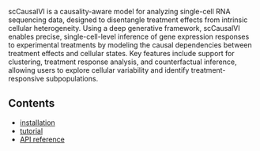 scCausalVI is a causality-aware model for analyzing single-cell RNA sequencing data, designed to disentangle treatment effects from intrinsic cellular heterogeneity. Using a deep generative framework, scCausalVI enables precise, single-cell-level inference of gene expression responses to experimental treatments by modeling the causal dependencies between treatment effects and cellular states. Key features include support for clustering, treatment response analysis, and counterfactual inference, allowing users to explore cellular variability and identify treatment-responsive subpopulations.

## Contents

- [installation](installation.md)
- [tutorial](tutorial.md)
- [API reference](api.md)